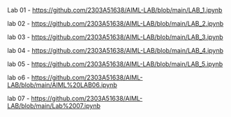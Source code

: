Lab 01 - https://github.com/2303A51638/AIML-LAB/blob/main/LAB_1.ipynb

lab 02 - https://github.com/2303A51638/AIML-LAB/blob/main/LAB_2.ipynb

lab 03 - https://github.com/2303A51638/AIML-LAB/blob/main/LAB_3.ipynb

lab 04 - https://github.com/2303A51638/AIML-LAB/blob/main/LAB_4.ipynb

lab 05 - https://github.com/2303A51638/AIML-LAB/blob/main/LAB_5.ipynb

lab o6 - https://github.com/2303A51638/AIML-LAB/blob/main/AIML%20LAB06.ipynb

lab 07 - https://github.com/2303A51638/AIML-LAB/blob/main/Lab%2007.ipynb
